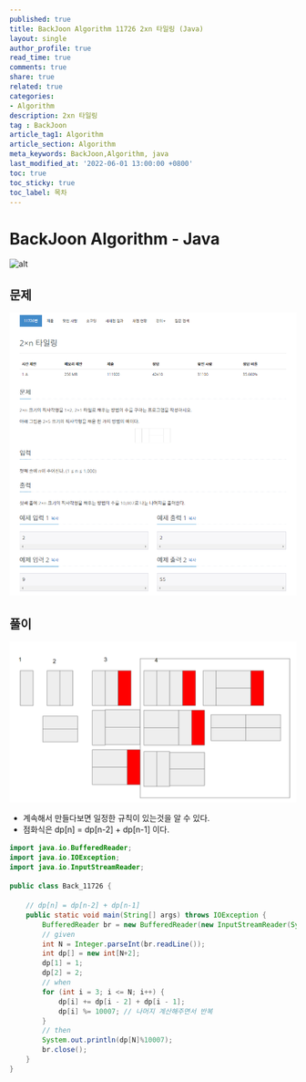 ```yaml
---
published: true
title: BackJoon Algorithm 11726 2xn 타일링 (Java)
layout: single
author_profile: true
read_time: true
comments: true
share: true
related: true
categories:
- Algorithm
description: 2xn 타일링
tag : BackJoon
article_tag1: Algorithm
article_section: Algorithm
meta_keywords: BackJoon,Algorithm, java
last_modified_at: '2022-06-01 13:00:00 +0800'
toc: true
toc_sticky: true
toc_label: 목차
---
```


BackJoon Algorithm - Java
====================

![alt](https://d2gd6pc034wcta.cloudfront.net/images/logo@2x.png)

## 문제

![alt](/assets/images/post/Algorithm/11726.png)


## 풀이

![alt](/assets/images/post/Algorithm/11726_1.png)

* 계속해서 만들다보면 일정한 규칙이 있는것을 알 수 있다.
* 점화식은 dp[n] = dp[n-2] + dp[n-1] 이다.

```java
import java.io.BufferedReader;
import java.io.IOException;
import java.io.InputStreamReader;

public class Back_11726 {

    // dp[n] = dp[n-2] + dp[n-1]
    public static void main(String[] args) throws IOException {
        BufferedReader br = new BufferedReader(new InputStreamReader(System.in));
        // given
        int N = Integer.parseInt(br.readLine());
        int dp[] = new int[N+2];
        dp[1] = 1;
        dp[2] = 2;
        // when
        for (int i = 3; i <= N; i++) {
            dp[i] += dp[i - 2] + dp[i - 1];
            dp[i] %= 10007; // 나머지 계산해주면서 반복
        }
        // then
        System.out.println(dp[N]%10007);
        br.close();
    }
}

```



